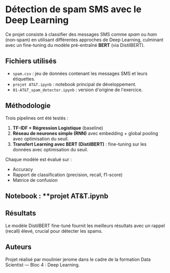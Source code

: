 
#  Détection de spam SMS avec le Deep Learning

Ce projet consiste à classifier des messages SMS comme *spam* ou *ham* (non-spam) en utilisant différentes approches de Deep Learning, culminant avec un fine-tuning du modèle pré-entraîné **BERT** (via DistilBERT).

##  Fichiers utilisés

- `spam.csv` : jeu de données contenant les messages SMS et leurs étiquettes.
- `projet AT&T.ipynb` : notebook principal de développement.
- `01-AT&T_spam_detector.ipynb` : version d'origine de l'exercice.

##  Méthodologie

Trois pipelines ont été testés :
1. **TF-IDF + Régression Logistique** (baseline)
2. **Réseau de neurones simple (RNN)** avec embedding + global pooling avec optimisation du seuil.
3. **Transfert Learning avec BERT (DistilBERT)** : fine-tuning sur les données avec optimisation du seuil.

Chaque modèle est évalué sur :
- Accuracy
- Rapport de classification (precision, recall, f1-score)
- Matrice de confusion

## Notebook : **projet AT&T.ipynb

##  Résultats

Le modèle DistilBERT fine-tuné fournit les meilleurs résultats avec un rappel (recall) élevé, crucial pour détecter les spams.

##  Auteurs

Projet réalisé par moulinier jerome dans le cadre de la formation Data Scientist — Bloc 4 : Deep Learning.
